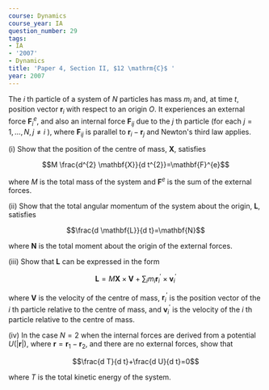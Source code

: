 ```yaml
---
course: Dynamics
course_year: IA
question_number: 29
tags:
- IA
- '2007'
- Dynamics
title: 'Paper 4, Section II, $12 \mathrm{C}$ '
year: 2007
---
```




The $i$ th particle of a system of $N$ particles has mass $m_{i}$ and, at time $t$, position vector $\mathbf{r}_{i}$ with respect to an origin $O$. It experiences an external force $\mathbf{F}_{i}^{e}$, and also an internal force $\mathbf{F}_{i j}$ due to the $j$ th particle (for each $j=1, \ldots, N, j \neq i$ ), where $\mathbf{F}_{i j}$ is parallel to $\mathbf{r}_{i}-\mathbf{r}_{j}$ and Newton's third law applies.

(i) Show that the position of the centre of mass, $\mathbf{X}$, satisfies

$$M \frac{d^{2} \mathbf{X}}{d t^{2}}=\mathbf{F}^{e}$$

where $M$ is the total mass of the system and $\mathbf{F}^{e}$ is the sum of the external forces.

(ii) Show that the total angular momentum of the system about the origin, $\mathbf{L}$, satisfies

$$\frac{d \mathbf{L}}{d t}=\mathbf{N}$$

where $\mathbf{N}$ is the total moment about the origin of the external forces.

(iii) Show that $\mathbf{L}$ can be expressed in the form

$$\mathbf{L}=M \mathbf{X} \times \mathbf{V}+\sum_{i} m_{i} \mathbf{r}_{i}^{\prime} \times \mathbf{v}_{i}^{\prime}$$

where $\mathbf{V}$ is the velocity of the centre of mass, $\mathbf{r}_{i}^{\prime}$ is the position vector of the $i$ th particle relative to the centre of mass, and $\mathbf{v}_{i}^{\prime}$ is the velocity of the $i$ th particle relative to the centre of mass.

(iv) In the case $N=2$ when the internal forces are derived from a potential $U(|\mathbf{r}|)$, where $\mathbf{r}=\mathbf{r}_{1}-\mathbf{r}_{2}$, and there are no external forces, show that

$$\frac{d T}{d t}+\frac{d U}{d t}=0$$

where $T$ is the total kinetic energy of the system.